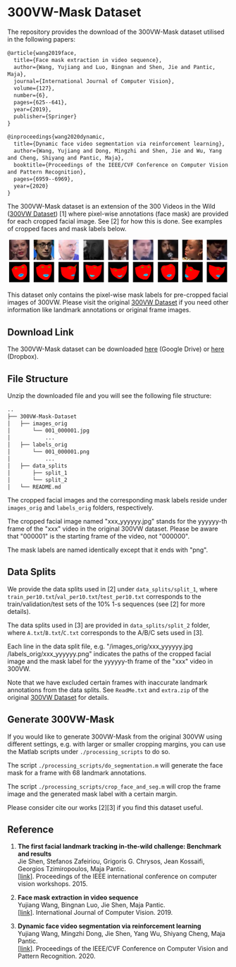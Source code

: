 # 300VW-Mask Dataset

The repository provides the download of the 300VW-Mask dataset utilised in the following papers:
```
@article{wang2019face,
  title={Face mask extraction in video sequence},
  author={Wang, Yujiang and Luo, Bingnan and Shen, Jie and Pantic, Maja},
  journal={International Journal of Computer Vision},
  volume={127},
  number={6},
  pages={625--641},
  year={2019},
  publisher={Springer}
}
```

```
@inproceedings{wang2020dynamic,
  title={Dynamic face video segmentation via reinforcement learning},
  author={Wang, Yujiang and Dong, Mingzhi and Shen, Jie and Wu, Yang and Cheng, Shiyang and Pantic, Maja},
  booktitle={Proceedings of the IEEE/CVF Conference on Computer Vision and Pattern Recognition},
  pages={6959--6969},
  year={2020}
}
```

The 300VW-Mask dataset is an extension of the 300 Videos in the Wild ([300VW Dataset](https://ibug.doc.ic.ac.uk/resources/300-VW/)) [1] where pixel-wise annotations (face mask) are provided for each cropped facial image. See [2] for how this is done. See examples of cropped faces and mask labels below.

![plot](./300VW-Mask_demo.png)

This dataset only contains the pixel-wise mask labels for pre-cropped facial images of 300VW. Please visit the original [300VW Dataset](https://ibug.doc.ic.ac.uk/resources/300-VW/) if you need other information like landmark annotations or original frame images.

## Download Link

The 300VW-Mask dataset can be downloaded [here](https://drive.google.com/file/d/10n-ujDDICGcWnaZOvoNB8an1sOUADRJr/view?usp=sharing) (Google Drive)
or [here](https://www.dropbox.com/s/gvwjg6dnqh13npf/300VW-Mask-Dataset.zip?dl=0) (Dropbox).

## File Structure
Unzip the downloaded file and you will see the following file structure:
```
..
├── 300VW-Mask-Dataset
│   ├── images_orig
│       └── 001_000001.jpg
│           ...
│   ├── labels_orig
│       └── 001_000001.png
│           ...
│   ├── data_splits
│       ├── split_1
│       └── split_2
│   └── README.md
```

The cropped facial images and the corresponding mask labels reside under `images_orig` and `labels_orig` folders, respectively. 

The cropped facial image named "xxx_yyyyyy.jpg" stands for the yyyyyy-th frame of the "xxx" video in the original 300VW dataset. Please be aware that "000001" is the starting frame of the video, not "000000". 

The mask labels are named identically except that it ends with "png".

## Data Splits

We provide the data splits used in [2] under `data_splits/split_1`, where `train_per10.txt`/`val_per10.txt`/`test_per10.txt` corresponds to the train/validation/test sets of the 10% 1-s sequences (see [2] for more details). 

The data splits used in [3] are provided in `data_splits/split_2` folder, where `A.txt`/`B.txt`/`C.txt` corresponds to the A/B/C sets used in [3].

Each line in the data split file, e.g. "/images_orig/xxx_yyyyyy.jpg /labels_orig/xxx_yyyyyy.png" indicates the paths of the cropped facial image and the mask label for the yyyyyy-th frame of the "xxx" video in 300VW.

Note that we have excluded certain frames with inaccurate landmark annotations from the data splits. See `ReadMe.txt` and `extra.zip` of the original [300VW Dataset](https://ibug.doc.ic.ac.uk/resources/300-VW/) for details.

## Generate 300VW-Mask

If you would like to generate 300VW-Mask from the original 300VW using different settings, e.g. with larger or smaller cropping margins, you can use the Matlab scripts under `./processing_scripts` to do so.

The script `./processing_scripts/do_segmentation.m` will generate the face mask for a frame with 68 landmark annotations.

The script `./processing_scripts/crop_face_and_seg.m` will crop the frame image and the generated mask label with a certain margin.

Please consider cite our works [2][3] if you find this dataset useful.

## Reference

1.  **The first facial landmark tracking in-the-wild challenge: Benchmark and results**<br />
    Jie Shen, Stefanos Zafeiriou, Grigoris G. Chrysos, Jean Kossaifi, Georgios Tzimiropoulos, Maja Pantic. <br />
    [[link]](https://openaccess.thecvf.com/content_iccv_2015_workshops/w25/html/Shen_The_First_Facial_ICCV_2015_paper.html). 
    Proceedings of the IEEE international conference on computer vision workshops. 2015.
    
2. **Face mask extraction in video sequence**<br />
    Yujiang Wang, Bingnan Luo, Jie Shen, Maja Pantic. <br />
    [[link]](https://link.springer.com/article/10.1007/s11263-018-1130-2). 
    International Journal of Computer Vision. 2019.
    
3. **Dynamic face video segmentation via reinforcement learning**<br />
    Yujiang Wang, Mingzhi Dong, Jie Shen, Yang Wu, Shiyang Cheng, Maja Pantic. <br />
    [[link]](https://openaccess.thecvf.com/content_CVPR_2020/html/Wang_Dynamic_Face_Video_Segmentation_via_Reinforcement_Learning_CVPR_2020_paper.html). 
    Proceedings of the IEEE/CVF Conference on Computer Vision and Pattern Recognition. 2020.

